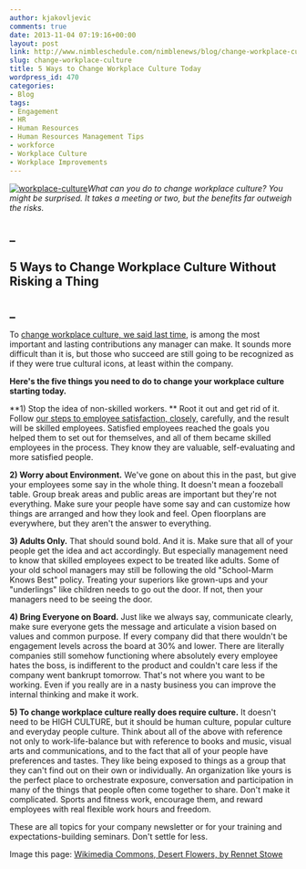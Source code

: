 ```yaml
---
author: kjakovljevic
comments: true
date: 2013-11-04 07:19:16+00:00
layout: post
link: http://www.nimbleschedule.com/nimblenews/blog/change-workplace-culture/
slug: change-workplace-culture
title: 5 Ways to Change Workplace Culture Today
wordpress_id: 470
categories:
- Blog
tags:
- Engagement
- HR
- Human Resources
- Human Resources Management Tips
- workforce
- Workplace Culture
- Workplace Improvements
---
```


[![workplace-culture](http://www.nimbleschedule.com/wp-content/uploads/2013/11/workplace-culture.png.jpg)](http://www.nimbleschedule.com/wp-content/uploads/2013/11/workplace-culture.png.jpg)_What can you do to change workplace culture? You might be surprised. It takes a meeting or two, but the benefits far outweigh the risks._


## _




## 5 Ways to Change Workplace Culture Without Risking a Thing




## _


To [change workplace culture, we said last time](http://www.nimbleschedule.com/nimblenews/blog/social-media-policy/), is among the most important and lasting contributions any manager can make. It sounds more difficult than it is, but those who succeed are still going to be recognized as if they were true cultural icons, at least within the company.

**Here's the five things you need to do to change your workplace culture starting today.**

**1) Stop the idea of non-skilled workers. ** Root it out and get rid of it. Follow [our steps to employee satisfaction, closely,](http://www.nimbleschedule.com/nimblenews/blog/employee-satisfaction/) carefully, and the result will be skilled employees. Satisfied employees reached the goals you helped them to set out for themselves, and all of them became skilled employees in the process. They know they are valuable, self-evaluating and more satisfied people.

**2) Worry about Environment.** We've gone on about this in the past, but give your employees some say in the whole thing. It doesn't mean a foozeball table. Group break areas and public areas are important but they're not everything. Make sure your people have some say and can customize how things are arranged and how they look and feel. Open floorplans are everywhere, but they aren't the answer to everything.

**3) Adults Only.** That should sound bold. And it is. Make sure that all of your people get the idea and act accordingly. But especially management need to know that skilled employees expect to be treated like adults. Some of your old school managers may still be following the old "School-Marm Knows Best" policy. Treating your superiors like grown-ups and your "underlings" like children needs to go out the door. If not, then your managers need to be seeing the door.

**4) Bring Everyone on Board.** Just like we always say, communicate clearly, make sure everyone gets the message and articulate a vision based on values and common purpose. If every company did that there wouldn't be engagement levels across the board at 30% and lower. There are literally companies still somehow functioning where absolutely every employee hates the boss, is indifferent to the product and couldn't care less if the company went bankrupt tomorrow. That's not where you want to be working. Even if you really are in a nasty business you can improve the internal thinking and make it work.

**5) To change workplace culture really does require culture.** It doesn't need to be HIGH CULTURE, but it should be human culture, popular culture and everyday people culture. Think about all of the above with reference not only to work-life-balance but with reference to books and music, visual arts and communications, and to the fact that all of your people have preferences and tastes. They like being exposed to things as a group that they can't find out on their own or individually. An organization like yours is the perfect place to orchestrate exposure, conversation and participation in many of the things that people often come together to share. Don't make it complicated. Sports and fitness work, encourage them, and reward employees with real flexible work hours and freedom.

These are all topics for your company newsletter or for your training and expectations-building seminars. Don't settle for less.

Image this page: [Wikimedia Commons, Desert Flowers, by Rennet Stowe](http://commons.wikimedia.org/wiki/File:Desert_Flowers_%282371728015%29.jpg)
